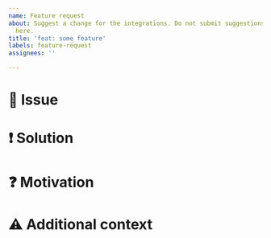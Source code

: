 ```yaml
---
name: Feature request
about: Suggest a change for the integrations. Do not submit suggestions for patches
  here.
title: 'feat: some feature'
labels: feature-request
assignees: ''

---
```


# 🐞 Issue

<!-- Explain here, what the current problem is and why it lead you to request a feature change -->

# ❗ Solution

<!-- Explain how your current issue can be solved -->

# ❓ Motivation

<!-- Explain why your feature should be considered -->

# ⚠ Additional context

<!-- Add any other context or screenshots about the feature request here -->
